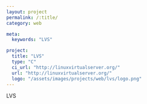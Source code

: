 ```yaml
---
layout: project
permalink: /:title/
category: web

meta:
  keywords: "LVS"

project:
  title: "LVS"
  type: "C"
  ci_url: "http://linuxvirtualserver.org/"
  url: "http://linuxvirtualserver.org/"
  logo: "/assets/images/projects/web/lvs/logo.png"
---
```


<p>LVS</p>
